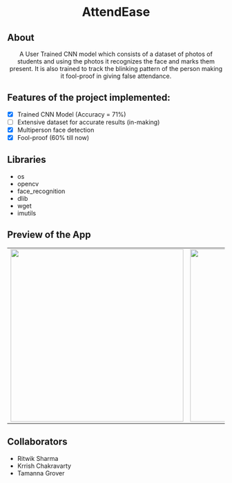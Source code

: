 <h1 align="center">
AttendEase
</h1>

## About
<p align="center">
A User Trained CNN model which consists of a dataset of photos of students and using the photos it recognizes the face and marks them present. It is also trained to track the blinking pattern of the person making it fool-proof in giving false attendance.
</p>

## Features of the project implemented:
- [x] Trained CNN Model (Accuracy = 71%)
- [ ] Extensive dataset for accurate results (in-making)
- [x] Multiperson face detection
- [x] Fool-proof (60% till now)

## Libraries
- os
- opencv
- face_recognition
- dlib
- wget
- imutils

## Preview of the App
<table>
  <tr>
    <td><img src="https://github.com/Ritwikgotbugs/AttendEase/assets/101137482/b03eaaaf-a849-45dc-b6aa-1a2e5a1b78d7" width=400></td>
    <td><img src="https://github.com/Ritwikgotbugs/AttendEase/assets/101137482/21683853-ea91-439e-a600-90d6193430a3" width=400></td>
  </tr>
 </table>

## Collaborators
- Ritwik Sharma
- Krrish Chakravarty
- Tamanna Grover
  

 
